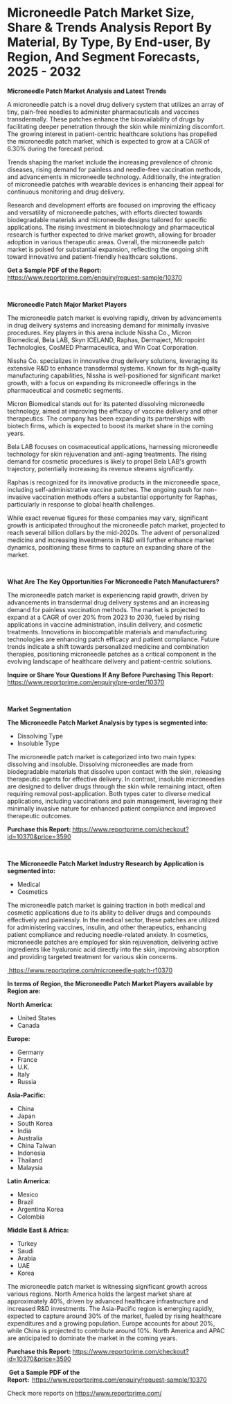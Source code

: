 <p><h1>Microneedle Patch Market Size, Share & Trends Analysis Report By Material, By Type, By End-user, By Region, And Segment Forecasts, 2025 - 2032</h1></p><p><strong>Microneedle Patch Market Analysis and Latest Trends</strong></p>
<p><p>A microneedle patch is a novel drug delivery system that utilizes an array of tiny, pain-free needles to administer pharmaceuticals and vaccines transdermally. These patches enhance the bioavailability of drugs by facilitating deeper penetration through the skin while minimizing discomfort. The growing interest in patient-centric healthcare solutions has propelled the microneedle patch market, which is expected to grow at a CAGR of 6.30% during the forecast period.</p><p>Trends shaping the market include the increasing prevalence of chronic diseases, rising demand for painless and needle-free vaccination methods, and advancements in microneedle technology. Additionally, the integration of microneedle patches with wearable devices is enhancing their appeal for continuous monitoring and drug delivery. </p><p>Research and development efforts are focused on improving the efficacy and versatility of microneedle patches, with efforts directed towards biodegradable materials and microneedle designs tailored for specific applications. The rising investment in biotechnology and pharmaceutical research is further expected to drive market growth, allowing for broader adoption in various therapeutic areas. Overall, the microneedle patch market is poised for substantial expansion, reflecting the ongoing shift toward innovative and patient-friendly healthcare solutions.</p></p>
<p><strong>Get a Sample PDF of the Report:&nbsp;</strong> <a href="https://www.reportprime.com/enquiry/request-sample/10370?utm_campaign=3089&utm_medium=2&utm_source=Github&utm_content=ia&utm_term=20032025&utm_id=microneedle-patch">https://www.reportprime.com/enquiry/request-sample/10370</a></p>
<p>&nbsp;</p>
<p><strong>Microneedle Patch Major Market Players</strong></p>
<p><p>The microneedle patch market is evolving rapidly, driven by advancements in drug delivery systems and increasing demand for minimally invasive procedures. Key players in this arena include Nissha Co., Micron Biomedical, Bela LAB, Skyn ICELAND, Raphas, Dermaject, Micropoint Technologies, CosMED Pharmaceutica, and Win Coat Corporation.</p><p>Nissha Co. specializes in innovative drug delivery solutions, leveraging its extensive R&D to enhance transdermal systems. Known for its high-quality manufacturing capabilities, Nissha is well-positioned for significant market growth, with a focus on expanding its microneedle offerings in the pharmaceutical and cosmetic segments.</p><p>Micron Biomedical stands out for its patented dissolving microneedle technology, aimed at improving the efficacy of vaccine delivery and other therapeutics. The company has been expanding its partnerships with biotech firms, which is expected to boost its market share in the coming years.</p><p>Bela LAB focuses on cosmaceutical applications, harnessing microneedle technology for skin rejuvenation and anti-aging treatments. The rising demand for cosmetic procedures is likely to propel Bela LAB's growth trajectory, potentially increasing its revenue streams significantly.</p><p>Raphas is recognized for its innovative products in the microneedle space, including self-administrative vaccine patches. The ongoing push for non-invasive vaccination methods offers a substantial opportunity for Raphas, particularly in response to global health challenges.</p><p>While exact revenue figures for these companies may vary, significant growth is anticipated throughout the microneedle patch market, projected to reach several billion dollars by the mid-2020s. The advent of personalized medicine and increasing investments in R&D will further enhance market dynamics, positioning these firms to capture an expanding share of the market.</p></p>
<p>&nbsp;</p>
<p><strong>What Are The Key Opportunities For Microneedle Patch Manufacturers?</strong></p>
<p><p>The microneedle patch market is experiencing rapid growth, driven by advancements in transdermal drug delivery systems and an increasing demand for painless vaccination methods. The market is projected to expand at a CAGR of over 20% from 2023 to 2030, fueled by rising applications in vaccine administration, insulin delivery, and cosmetic treatments. Innovations in biocompatible materials and manufacturing technologies are enhancing patch efficacy and patient compliance. Future trends indicate a shift towards personalized medicine and combination therapies, positioning microneedle patches as a critical component in the evolving landscape of healthcare delivery and patient-centric solutions.</p></p>
<p><strong>Inquire or Share Your Questions If Any Before Purchasing This Report:</strong> <a href="https://www.reportprime.com/enquiry/pre-order/10370?utm_campaign=3089&utm_medium=2&utm_source=Github&utm_content=ia&utm_term=20032025&utm_id=microneedle-patch">https://www.reportprime.com/enquiry/pre-order/10370</a></p>
<p>&nbsp;</p>
<p><strong>Market Segmentation</strong></p>
<p><strong>The Microneedle Patch Market Analysis by types is segmented into:</strong></p>
<p><ul><li>Dissolving Type</li><li>Insoluble Type</li></ul></p>
<p><p>The microneedle patch market is categorized into two main types: dissolving and insoluble. Dissolving microneedles are made from biodegradable materials that dissolve upon contact with the skin, releasing therapeutic agents for effective delivery. In contrast, insoluble microneedles are designed to deliver drugs through the skin while remaining intact, often requiring removal post-application. Both types cater to diverse medical applications, including vaccinations and pain management, leveraging their minimally invasive nature for enhanced patient compliance and improved therapeutic outcomes.</p></p>
<p><strong>Purchase this Report:&nbsp;</strong><a href="https://www.reportprime.com/checkout?id=10370&price=3590&utm_campaign=3089&utm_medium=2&utm_source=Github&utm_content=ia&utm_term=20032025&utm_id=microneedle-patch">https://www.reportprime.com/checkout?id=10370&price=3590</a></p>
<p>&nbsp;</p>
<p><strong>The Microneedle Patch Market Industry Research by Application is segmented into:</strong></p>
<p><ul><li>Medical</li><li>Cosmetics</li></ul></p>
<p><p>The microneedle patch market is gaining traction in both medical and cosmetic applications due to its ability to deliver drugs and compounds effectively and painlessly. In the medical sector, these patches are utilized for administering vaccines, insulin, and other therapeutics, enhancing patient compliance and reducing needle-related anxiety. In cosmetics, microneedle patches are employed for skin rejuvenation, delivering active ingredients like hyaluronic acid directly into the skin, improving absorption and providing targeted treatment for various skin concerns.</p></p>
<p><a href="https://www.reportprime.com/microneedle-patch-r10370?utm_campaign=3089&utm_medium=2&utm_source=Github&utm_content=ia&utm_term=20032025&utm_id=microneedle-patch">&nbsp;https://www.reportprime.com/microneedle-patch-r10370</a></p>
<p><strong>In terms of Region, the Microneedle Patch Market Players available by Region are:</strong></p>
<p>
    <p> <strong> North America: </strong>
        <ul>
            <li>United States</li>
            <li>Canada</li>
        </ul>
        </p> 
    <p> <strong> Europe: </strong>
        <ul>
            <li>Germany</li>
            <li>France</li>
            <li>U.K.</li>
            <li>Italy</li>
            <li>Russia</li>
        </ul>
        </p> 
    <p> <strong> Asia-Pacific: </strong>
        <ul>
            <li>China</li>
            <li>Japan</li>
            <li>South Korea</li>
            <li>India</li>
            <li>Australia</li>
            <li>China Taiwan</li>
            <li>Indonesia</li>
            <li>Thailand</li>
            <li>Malaysia</li>
        </ul>
        </p> 
    <p> <strong> Latin America: </strong>
        <ul>
            <li>Mexico</li>
            <li>Brazil</li>
            <li>Argentina Korea</li>
            <li>Colombia</li>
        </ul>
        </p> 
    <p> <strong> Middle East & Africa: </strong>
        <ul>
            <li>Turkey</li>
            <li>Saudi</li>
            <li>Arabia</li>
            <li>UAE</li>
            <li>Korea</li>
        </ul>
    </p>
    </p>
<p><p>The microneedle patch market is witnessing significant growth across various regions. North America holds the largest market share at approximately 40%, driven by advanced healthcare infrastructure and increased R&D investments. The Asia-Pacific region is emerging rapidly, expected to capture around 30% of the market, fueled by rising healthcare expenditures and a growing population. Europe accounts for about 20%, while China is projected to contribute around 10%. North America and APAC are anticipated to dominate the market in the coming years.</p></p>
<p><strong>Purchase this Report: </strong><a href="https://www.reportprime.com/checkout?id=10370&price=3590&utm_campaign=3089&utm_medium=2&utm_source=Github&utm_content=ia&utm_term=20032025&utm_id=microneedle-patch">https://www.reportprime.com/checkout?id=10370&price=3590</a></p>
<p>&nbsp;<strong>Get a Sample PDF of the Report:&nbsp;&nbsp;</strong><a href="https://www.reportprime.com/enquiry/request-sample/10370?utm_campaign=3089&utm_medium=2&utm_source=Github&utm_content=ia&utm_term=20032025&utm_id=microneedle-patch">https://www.reportprime.com/enquiry/request-sample/10370</a></p>
<p><strong></strong></p>
<p>Check more reports on <a href="https://www.reportprime.com/?utm_campaign=3089&utm_medium=2&utm_source=Github&utm_content=ia&utm_term=20032025&utm_id=microneedle-patch">https://www.reportprime.com/</a></p>